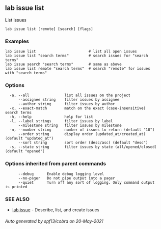 ## lab issue list

List issues

```
lab issue list [remote] [search] [flags]
```

### Examples

```
lab issue list                        # list all open issues
lab issue list "search terms"         # search issues for "search terms"
lab issue search "search terms"       # same as above
lab issue list remote "search terms"  # search "remote" for issues with "search terms"
```

### Options

```
  -a, --all                list all issues on the project
      --assignee string    filter issues by assignee
      --author string      filter issues by author
  -x, --exact-match        match on the exact (case-insensitive) search terms
  -h, --help               help for list
  -l, --label strings      filter issues by label
      --milestone string   filter issues by milestone
  -n, --number string      number of issues to return (default "10")
      --order string       display order (updated_at/created_at) (default "updated_at")
      --sort string        sort order (desc/asc) (default "desc")
  -s, --state string       filter issues by state (all/opened/closed) (default "opened")
```

### Options inherited from parent commands

```
      --debug      Enable debug logging level
      --no-pager   Do not pipe output into a pager
      --quiet      Turn off any sort of logging. Only command output is printed
```

### SEE ALSO

* [lab issue](lab_issue.md)	 - Describe, list, and create issues

###### Auto generated by spf13/cobra on 20-May-2021
